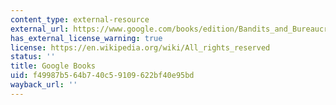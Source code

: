 ```yaml
---
content_type: external-resource
external_url: https://www.google.com/books/edition/Bandits_and_Bureaucrats/wijlgELdgKQC?hl=en&gbpv=1
has_external_license_warning: true
license: https://en.wikipedia.org/wiki/All_rights_reserved
status: ''
title: Google Books
uid: f49987b5-64b7-40c5-9109-622bf40e95bd
wayback_url: ''
---
```

